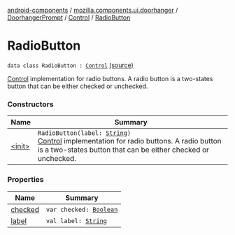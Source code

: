 [android-components](../../../../index.md) / [mozilla.components.ui.doorhanger](../../../index.md) / [DoorhangerPrompt](../../index.md) / [Control](../index.md) / [RadioButton](./index.md)

# RadioButton

`data class RadioButton : `[`Control`](../index.md) [(source)](https://github.com/mozilla-mobile/android-components/blob/master/components/ui/doorhanger/src/main/java/mozilla/components/ui/doorhanger/DoorhangerPrompt.kt#L119)

[Control](../index.md) implementation for radio buttons. A radio button is a two-states button that can be either checked
or unchecked.

### Constructors

| Name | Summary |
|---|---|
| [&lt;init&gt;](-init-.md) | `RadioButton(label: `[`String`](https://kotlinlang.org/api/latest/jvm/stdlib/kotlin/-string/index.html)`)`<br>[Control](../index.md) implementation for radio buttons. A radio button is a two-states button that can be either checked or unchecked. |

### Properties

| Name | Summary |
|---|---|
| [checked](checked.md) | `var checked: `[`Boolean`](https://kotlinlang.org/api/latest/jvm/stdlib/kotlin/-boolean/index.html) |
| [label](label.md) | `val label: `[`String`](https://kotlinlang.org/api/latest/jvm/stdlib/kotlin/-string/index.html) |
